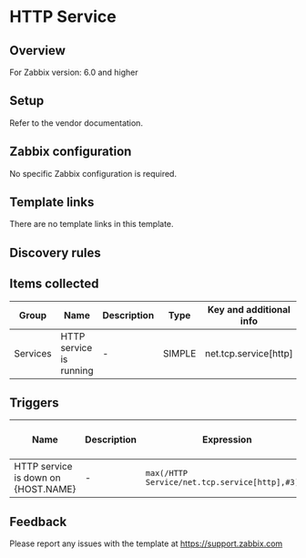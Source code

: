 
# HTTP Service

## Overview

For Zabbix version: 6.0 and higher  

## Setup

Refer to the vendor documentation.

## Zabbix configuration

No specific Zabbix configuration is required.


## Template links

There are no template links in this template.

## Discovery rules


## Items collected

|Group|Name|Description|Type|Key and additional info|
|-----|----|-----------|----|---------------------|
|Services |HTTP service is running |<p>-</p> |SIMPLE |net.tcp.service[http] |

## Triggers

|Name|Description|Expression|Severity|Dependencies and additional info|
|----|-----------|----|----|----|
|HTTP service is down on {HOST.NAME} |<p>-</p> |`max(/HTTP Service/net.tcp.service[http],#3)=0` |AVERAGE | |

## Feedback

Please report any issues with the template at https://support.zabbix.com

